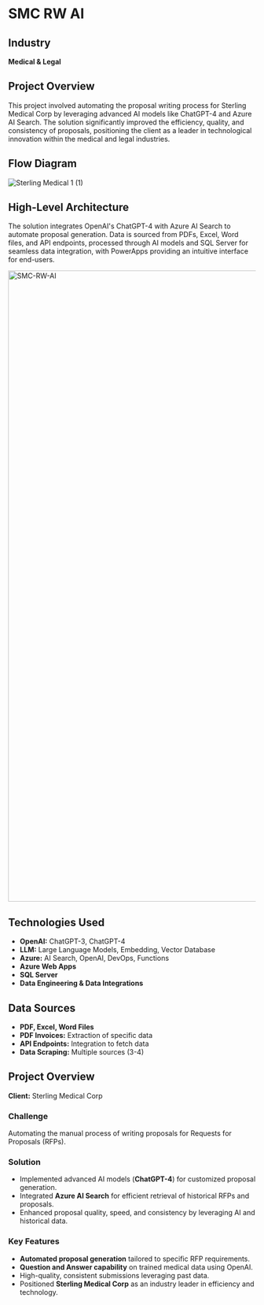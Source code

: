 # SMC RW AI

## Industry
**Medical & Legal**


## Project Overview
This project involved automating the proposal writing process for Sterling Medical Corp by leveraging advanced AI models like ChatGPT-4 and Azure AI Search. The solution significantly improved the efficiency, quality, and consistency of proposals, positioning the client as a leader in technological innovation within the medical and legal industries.


## Flow Diagram
![Sterling Medical 1 (1)](https://github.com/user-attachments/assets/ed90449b-5f90-4eef-9948-1c9c40585e64)



## High-Level Architecture
The solution integrates OpenAI's ChatGPT-4 with Azure AI Search to automate proposal generation. Data is sourced from PDFs, Excel, Word files, and API endpoints, processed through AI models and SQL Server for seamless data integration, with PowerApps providing an intuitive interface for end-users.


<img width="1282" alt="SMC-RW-AI" src="https://github.com/user-attachments/assets/226d2928-3b6d-449a-bcff-c9f8ea766c20">


## Technologies Used
- **OpenAI:** ChatGPT-3, ChatGPT-4
- **LLM:** Large Language Models, Embedding, Vector Database
- **Azure:** AI Search, OpenAI, DevOps, Functions
- **Azure Web Apps**
- **SQL Server**
- **Data Engineering & Data Integrations**

## Data Sources
- **PDF, Excel, Word Files**
- **PDF Invoices:** Extraction of specific data
- **API Endpoints:** Integration to fetch data
- **Data Scraping:** Multiple sources (3-4)

## Project Overview
**Client:** Sterling Medical Corp

### Challenge
Automating the manual process of writing proposals for Requests for Proposals (RFPs).

### Solution
- Implemented advanced AI models (**ChatGPT-4**) for customized proposal generation.
- Integrated **Azure AI Search** for efficient retrieval of historical RFPs and proposals.
- Enhanced proposal quality, speed, and consistency by leveraging AI and historical data.

### Key Features
- **Automated proposal generation** tailored to specific RFP requirements.
- **Question and Answer capability** on trained medical data using OpenAI.
- High-quality, consistent submissions leveraging past data.
- Positioned **Sterling Medical Corp** as an industry leader in efficiency and technology.
